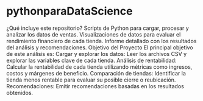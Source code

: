 # pythonparaDataScience
¿Qué incluye este repositorio?
Scripts de Python para cargar, procesar y analizar los datos de ventas.
Visualizaciones de datos para evaluar el rendimiento financiero de cada tienda.
Informe detallado con los resultados del análisis y recomendaciones.
Objetivo del Proyecto
El principal objetivo de este análisis es:
Cargar y explorar los datos: Leer los archivos CSV y explorar las variables clave de cada tienda.
Análisis de rentabilidad: Calcular la rentabilidad de cada tienda utilizando métricas como ingresos, costos y márgenes de beneficio.
Comparación de tiendas: Identificar la tienda menos rentable para evaluar su posible cierre o reubicación.
Recomendaciones: Emitir recomendaciones basadas en los resultados obtenidos.
